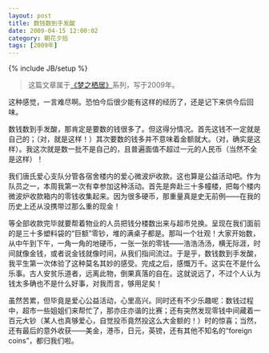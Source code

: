 ```yaml
---
layout: post
title: 数钱数到手发酸
date: 2009-04-15 12:00:02
category: 朝花夕拾
tags: [2009年]
---
```

{% include JB/setup %}

> 这篇文章属于[《梦之栖居》](/posts/where-the-dreams-reside/)系列，写于2009年。
	
<!--more-->

这种感觉，一言难尽啊。恐怕今后很少能有这样的经历了，还是记下来供今后回味。

数钱数到手发酸，那肯定是要数的钱很多了。但这得分情况。首先这钱不一定就是自己的；（对，就是这样！）其次要数的钱多并不意味着金额就大。（对，确实是这样）。我这次就是数一批不是自己的，且普遍面值不超过一元的人民币（当然不全是这样）！

我们唐氏爱心支队分管各宿舍楼内的爱心微波炉收款。这也算是公益活动吧。作为队员之一，本周我第一次有幸参加这种活动。首先是奔赴三十多幢楼，把每个楼内微波炉收款箱内的零钱收集起来。因为很多硬币，那重量真是史无前例——在我的历史上还从没携带过那么重的现金！

等全部收款完毕就要帮着物业的人员把钱分楼数出来与超市兑换。呈现在我们面前的是三十多塑料袋的“巨额”零钞，堆的满桌子都是。那叫一个壮观！大家开始数，从中午到下午，一角一角的地硬币，一张一张的零钱——浩浩汤汤，横无际涯，时间就像金钱，或者说金钱就像时间，从我们指间流过。于是乎，数钱数到手发酸，我平生第一次体验了这种莫名其妙的感受。完成之后，感慨万千。这实在不是什么乐事。古人安贫乐道者，远离此物，倒果真落的自在。这就说远了，不过个人认为钱太多确也不是什么好事，对我而言，够用足矣！

虽然苦累，但毕竟是爱心公益活动，心里高兴。同时还有不少乐趣呢：数钱过程中，超市一些姐姐们来帮忙了，那亦庄亦谐的比赛；还有突然发现零钱中间藏着一百元大钞（某人也真够爱心，自觉投币竟然投这么大金额的！）时的惊喜；当然，还有最后的意外收获——美金，港币，日元，英镑，还有其他不知名的“foreign coins”，都归我们啦。